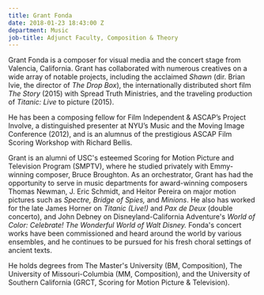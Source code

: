```yaml
---
title: Grant Fonda
date: 2018-01-23 18:43:00 Z
department: Music
job-title: Adjunct Faculty, Composition & Theory
---
```


Grant Fonda is a composer for visual media and the concert stage from Valencia, California. Grant has collaborated with numerous creatives on a wide array of notable projects, including the acclaimed *Shawn* (dir. Brian Ivie, the director of *The Drop Box*), the internationally distributed short film *The Story* (2015) with Spread Truth Ministries, and the traveling production of *Titanic: Live* to picture (2015).

He has been a composing fellow for Film Independent & ASCAP’s Project Involve, a distinguished presenter at NYU’s Music and the Moving Image Conference (2012), and is an alumnus of the prestigious ASCAP Film Scoring Workshop with Richard Bellis.

Grant is an alumni of USC's esteemed Scoring for Motion Picture and Television Program (SMPTV), where he studied privately with Emmy-winning composer, Bruce Broughton. As an orchestrator, Grant has had the opportunity to serve in music departments for award-winning composers Thomas Newman, J. Eric Schmidt, and Heitor Pereira on major motion pictures such as *Spectre, Bridge of Spies,* and *Minions*. He also has worked for the late James Horner on *Titanic (Live!)* and *Pax de Deux* (double concerto), and John Debney on Disneyland-California Adventure's *World of Color: Celebrate! The Wonderful World of Walt Disney.* Fonda's concert works have been commissioned and heard around the world by various ensembles, and he continues to be pursued for his fresh choral settings of ancient texts.

He holds degrees from The Master's University (BM, Composition), The University of Missouri-Columbia (MM, Composition), and the University of Southern California (GRCT, Scoring for Motion Picture & Television).